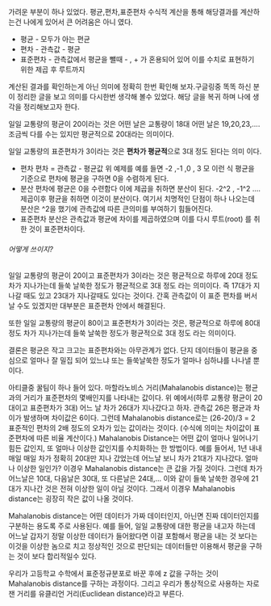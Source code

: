 가려운 부분이 하나 있었다. 평균,편차,표준편차 수식적 계산을 통해 해당결과를 계산하는건 나에게 있어서 큰 어려움은 아니 였다. 
 - 평균 - 모두가 아는 편균 
 - 편차 - 관측값 - 평균 
 - 표준편차 - 관측값에서 평균을 뺄때 - , + 가 혼용되어 있어 이를 수치로 표현하기 위한 제곱 후 루트까지 

계산된 결과를 확인하는게 아닌 의미에 정확히 한번 확인해 보자.구글링중 똑똑 하신 분이 정리한 글을 보고 의미를 다시한번 생각해 볼수 있었다. 해당 글을 복귀 하며 나에 생각을 정리해보고자 한다. 

일일 교통량의 평균이 20이라는 것은 어떤 날은 교통량이 18대 어떤 날은 19,20,23,.... 조금씩 다를 수는 있지만 평균적으로 20대라는 의미이다. 

일일 교통량의 표준편차가 3이라는 것은 **편차가 평균적**으로 3대 정도 된다는 의미 이다. 

- 편차 
편차 = 관측값 - 평균값 위 예제를 예를 들면 -2 ,-1 ,0 , 3  모 이런 식 평균을 기준으로 편차에 평균을 구하면 0을 수렴하게 된다. 
- 분산 
편차에 평균은 0을 수련함다 이에 제곱을 취하면 분산이 된다. -2^2 , -1^2 .... 제곱이후 평균을 취하면 이것이 분산이다. 여기서 치명적인 단점이 하나 나오는데 분산은 ^2을 했기에 관측값에 따른 큰의미를 부여하기 힘들어진다. 
- 표준편차 
분산은 관측값과 평균에 차이를 제곱하였으며 이를 다시 루트(root) 를 취한 것이 표준편차이다. 

###### 어떻게 쓰이지? 
일일 교통량의 평균이 20이고 표준편차가 3이라는 것은 
평균적으로 하루에 20대 정도 차가 지나가는데 들쑥 날쑥한 정도가 평균적으로 3대 정도 라는 의미이다. 
즉 17대가 지나갈 때도 있고 23대가 지나갈때도 있다는 것이다. 간혹 관측값이 이 표준 편차를 버서날 수도 있겠지만 대부분은 표준편차 안에서 해결된다. 

또한 일일 교통량의 평균이 80이고 표준편차가 3이라는 것은, 평균적으로 하루에 80대 정도 차가 지나가는데 들쑥 날쑥한 정도가 평균적으로 3대 정도 라는 의미이다. 

결론은 평균은 작고 크고는 표준편차와는 아무관계가 없다. 
단지 데이터들이 평균을 중심으로 얼마나 잘 밀집 되어 있느냐 또는 들쑥날쑥한 정도가 얼마나 심하냐를 나나낼 뿐이다. 

아티클중 꿀팀이 하나 들어 있다. 마할라노비스 거리(Mahalanobis distance)는 평균과의 거리가 표준편차의 몇배인지를 나타내는 값이다. 위 예에서(하루 교통량 평균이 20대이고 표준편차가 3대) 어느 날 차가 26대가 지나갔다고 하자. 관측값 26은 평균과 차이가 발생하며 차이값은 6이다. 그런데 Mahalanobis distance로는 (26-20)/3 = 2 표준적인 편차의 2배 정도의 오차가 있는 값이라는 것이다. (수식에 의미는 차이값이 표준편차에 따른 비율 계산이다.)
Mahalanobis Distance는 어떤 값이 얼마나 일어나기 힘든 값인지, 또 얼마나 이상한 값인지를 수치화하는 한 방법이다. 예를 들어서, 1년 내내 매일 매일 차가 정확히 20대만 지나 갔었는데 어느날 보니 차가 21대가 지나갔다. 얼마나 이상한 일인가? 이경우 Mahalanobis distance는 큰 값을 가질 것이다. 그런데 차가 어느날은 10대, 다음날은 30대, 또 다른날은 24대,... 이와 같이 들쑥 날쑥한 경우에 21대가 지나간 것은 전혀 이상한 일이 아닐 것이다. 그래서 이경우 Mahalanobis distance는 굉장히 작은 값이 나올 것이다. 

Mahalanobis distance는 어떤 데이터가 가짜 데이터인지, 아닌면 진짜 데이터인지를 구분하는 용도록 주로 사용된다. 예를 들어, 일일 교통량에 대한 평균을 내고자 하는데 어느날 갑자기 정말 이상한 데이터가 들어왔다면 이걸 포함해서 평균을 내는 것 보다는 이것을 이상한 놈으로 치고 정상적인 것으로 판단되는 데이터들만 이용해서 평균을 구하는 것이 보다 합리적일수 있다. 

우리가 고등학교 수학에서 표준정규분포로 바꾼 후에 z 값을 구하는 것이 Mahalanobis distance를 구하는 과정이다. 그리고 우리가 통상적으로 사용하는 자로 잰 거리를 유클리언 거리(Euclidean distance)라고 부른다. 









